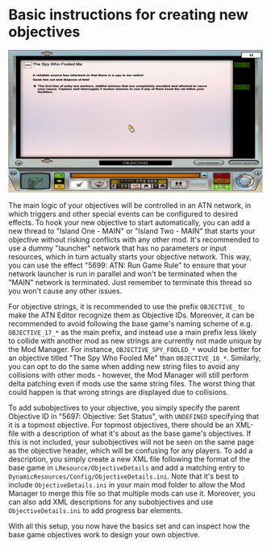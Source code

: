 # Basic instructions for creating new objectives

![Example picture](images/objective_example.png)

The main logic of your objectives will be controlled in an ATN network, in which triggers and other special events can be configured to desired effects. To hook your new objective to start automatically, you can add a new thread to "Island One - MAIN" or "Island Two - MAIN" that starts your objective without risking conflicts with any other mod. It's recommended to use a dummy "launcher" network that has no parameters or input resources, which in turn actually starts your objective network. This way, you can use the effect "5699: ATN: Run Game Rule" to ensure that your network launcher is run in parallel and won't be terminated when the "MAIN" network is terminated. Just remember to terminate this thread so you won't cause any other issues.

For objective strings, it is recommended to use the prefix `OBJECTIVE_` to make the ATN Editor recognize them as Objective IDs. Moreover, it can be recommended to avoid following the base game's naming scheme of e.g. `OBJECTIVE_17_*` as the main prefix, and instead use a main prefix less likely to collide with another mod as new strings are currently not made unique by the Mod Manager. For instance, `OBJECTIVE_SPY_FOOLED_*` would be better for an objective titled "The Spy Who Fooled Me" than `OBJECTIVE_18_*`. Similarly, you can opt to do the same when adding new string files to avoid any collisions with other mods - however, the Mod Manager will still perform delta patching even if mods use the same string files. The worst thing that could happen is that wrong strings are displayed due to collisions.

To add subobjectives to your objective, you simply specify the parent Objective ID in "5697: Objective: Set Status", with `UNDEFINED` specifying that it is a topmost objective. For topmost objectives, there should be an XML-file with a description of what it's about as the base game's objectives. If this is not included, your subobjectives will not be seen on the same page as the objective header, which will be confusing for any players. To add a description, you simply create a new XML file following the format of the base game in `LResource/ObjectiveDetails` and add a matching entry to `DynamicResources/Config/ObjectiveDetails.ini`. Note that it's best to include `ObjectiveDetails.ini` in your main mod folder to allow the Mod Manager to merge this file so that multiple mods can use it. Moreover, you can also add XML descriptions for any subobjectives and use `ObjectiveDetails.ini` to add progress bar elements.

With all this setup, you now have the basics set and can inspect how the base game objectives work to design your own objective.
